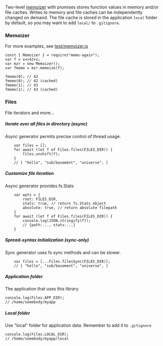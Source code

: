 Two-level [memoizer](https://en.wikipedia.org/wiki/Memoization) 
with promises stores function values in memory and/or file caches.
Writes to memory and file caches can be independently 
changed on demand. 
The file cache is stored in the application `local` folder
by default, so you may want to add `local/` to `.gitignore`.

### Memoizer
For more examples, see [test/memoizer.js](https://github.com/sc-voice/memo-again/blob/master/test/memoizer.js)

```
const { Memoizer } = require("memo-again");
var f = x=>42+x;
var mzr = new Memoizer();
var fmemo = mzr.memoize(f);

fmemo(0); // 42 
fmemo(0); // 42 (cached)
fmemo(1); // 43
fmemo(1); // 43 (cached)
```

### Files
File iterators and more...

##### Iterate over all files in directory (async)
Async generator permits precise control of thread usage.
```
    var files = [];
    for await (let f of Files.files(FILES_DIR)) {
        files.unshift(f);
    }
    // [ "hello", "sub/basement", "universe", ]
```

##### Customize file iteration
Async generator provides fs.Stats
```
    var opts = {
        root: FILES_DIR,
        stats: true, // return fs.Stats object
        absolute: true, // return absolute filepath
    }
    for await (let f of Files.files(FILES_DIR)) {
        console.log(JSON.stringify(f));
        // {path:..., stats:...}
    }
```

##### Spread-syntax initialization (sync-only)
Sync generator uses fs sync methods and can be slower.
```
    var files = [...Files.filesSync(FILES_DIR)];
    // [ "hello", "sub/basement", "universe", ]
```

##### Application folder
The application that uses this library
```
console.log(Files.APP_DIR);
// /home/somebody/myapp
```

##### Local folder
Use "local" folder for application data. 
Remember to add it to `.gitignore`
```
console.log(Files.LOCAL_DIR);
// /home/somebody/myapp/local
```
